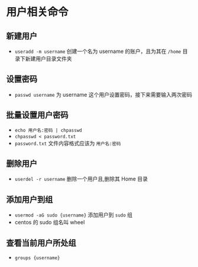 # 用户相关命令

## 新建用户

- `useradd -m username` 创建一个名为 username 的账户，且为其在 `/home` 目录下新建用户目录文件夹

## 设置密码

- `passwd username` 为 username 这个用户设置密码，接下来需要输入两次密码

## 批量设置用户密码

- `echo 用户名:密码 | chpasswd`
- `chpasswd < password.txt`
- `password.txt` 文件内容格式应该为 `用户名:密码`

## 删除用户

- `userdel -r username` 删除一个用户且,删除其 Home 目录

## 添加用户到组

- `usermod -aG sudo {username}` 添加用户到 `sudo` 组
- centos 的 sudo 组名叫 wheel

## 查看当前用户所处组

- `groups {username}`